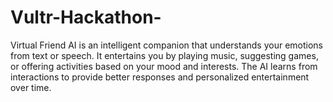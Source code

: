 # Vultr-Hackathon-
Virtual Friend AI is an intelligent companion that understands your emotions from text or speech. It entertains you by playing music, suggesting games, or offering activities based on your mood and interests. The AI learns from interactions to provide better responses and personalized entertainment over time.
